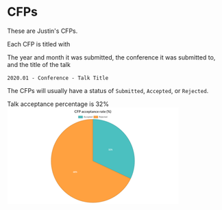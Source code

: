 # CFPs

These are Justin's CFPs.

Each CFP is titled with

The year and month it was submitted, the conference it was submitted to, and the title of the talk

```
2020.01 - Conference - Talk Title
```

The CFPs will usually have a status of `Submitted`, `Accepted`, or `Rejected`.

Talk acceptance percentage is 32%
![](chart.png)
